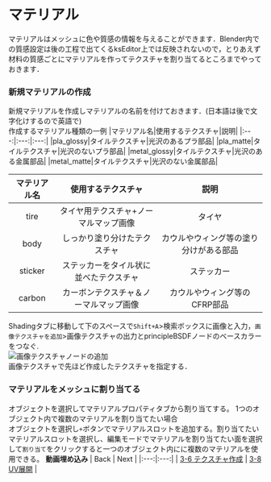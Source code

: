 # マテリアル 
マテリアルはメッシュに色や質感の情報を与えることができます．Blender内での質感設定は後の工程で出てくるksEditor上では反映されないので，とりあえず材料の質感ごとにマテリアルを作ってテクスチャを割り当てるところまでやっておきます．
### 新規マテリアルの作成
新規マテリアルを作成しマテリアルの名前を付けておきます．(日本語は後で文字化けするので英語で)  
作成するマテリアル種類の一例
|マテリアル名|使用するテクスチャ|説明|
|:---:|:---:|:---:|
|pla_glossy|タイルテクスチャ|光沢のあるプラ部品|
|pla_matte|タイルテクスチャ|光沢のないプラ部品|
|metal_glossy|タイルテクスチャ|光沢のある金属部品|
|metal_matte|タイルテクスチャ|光沢のない金属部品|

|マテリアル名|使用するテクスチャ|説明|
|:---:|:---:|:---:|
|tire|タイヤ用テクスチャ+ノーマルマップ画像|タイヤ|
|body|しっかり塗り分けたテクスチャ|カウルやウィング等の塗り分けがある部品|
|sticker|ステッカーをタイル状に並べたテクスチャ|ステッカー|
|carbon|カーボンテクスチャ＆ノーマルマップ画像|カウルやウィング等のCFRP部品|

Shadingタブに移動して下のスペースで`Shift+A`>検索ボックスに画像と入力，`画像テクスチャを追加`>画像テクスチャの出力とprincipleBSDFノードのベースカラーをつなぐ.  
![画像テクスチャノードの追加](https://user-images.githubusercontent.com/81402033/138588157-14b098bc-f851-4c45-87bc-a844ee1fc6f7.png)  
画像テクスチャで先ほど作成したテクスチャを指定する．  

### マテリアルをメッシュに割り当てる
オブジェクトを選択してマテリアルプロパティタブから割り当てする。
1つのオブジェクト内で複数のマテリアルを割り当てたい場合  
オブジェクトを選択し`+`ボタンでマテリアルスロットを追加する。割り当てたいマテリアルスロットを選択し、編集モードでマテリアルを割り当てたい面を選択して`割り当て`をクリックすると一つのオブジェクト内にに複数のマテリアルを使用できる。
**動画埋め込み**
| Back | Next |
|:---:|:---:|
| [3-6 テクスチャ作成](https://github.com/JSAE-ARCHIVES/MOD-Tutorial/blob/main/3%E7%AB%A0%203D%E3%83%A2%E3%83%87%E3%83%AB%E3%81%AE%E4%BD%9C%E6%88%90/3-6%20%E3%83%86%E3%82%AF%E3%82%B9%E3%83%81%E3%83%A3%E4%BD%9C%E6%88%90.md) | [3-8 UV展開](https://github.com/JSAE-ARCHIVES/MOD-Tutorial/blob/main/3%E7%AB%A0%203D%E3%83%A2%E3%83%87%E3%83%AB%E3%81%AE%E4%BD%9C%E6%88%90/3-8%20UV%E5%B1%95%E9%96%8B.md) |
